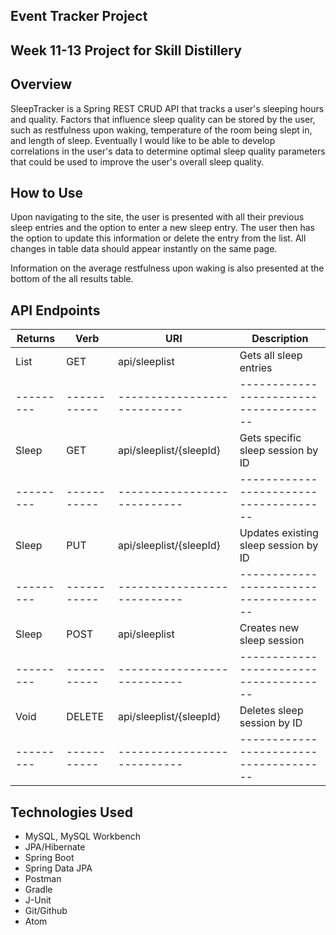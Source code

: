 ## Event Tracker Project

## Week 11-13 Project for Skill Distillery

## Overview

SleepTracker is a Spring REST CRUD API that tracks a user's sleeping hours and quality. Factors that influence sleep quality can be stored by the user, such as restfulness upon waking, temperature of the room being slept in, and length of sleep. Eventually I would like to be able to develop correlations in the user's data to determine optimal sleep quality parameters that could be used to improve the user's overall sleep quality.

## How to Use

Upon navigating to the site, the user is presented with all their previous sleep entries and the option to enter a new sleep entry. The user then has the option to update this information or delete the entry from the list. All changes in table data should appear instantly on the same page.

Information on the average restfulness upon waking is also presented at the bottom of the all results table.

## API Endpoints

| Returns | Verb      | URI                       | Description                          |
|---------|-----------|---------------------------|--------------------------------------|
| List    | GET       | api/sleeplist             | Gets all sleep entries               |
|---------|-----------|---------------------------|--------------------------------------|
| Sleep   | GET       | api/sleeplist/{sleepId}   | Gets specific sleep session by ID    |
|---------|-----------|---------------------------|--------------------------------------|
| Sleep   | PUT       | api/sleeplist/{sleepId}   | Updates existing sleep session by ID |  
|---------|-----------|---------------------------|--------------------------------------|
| Sleep   | POST      | api/sleeplist             | Creates new sleep session            |
|---------|-----------|---------------------------|--------------------------------------|
| Void    | DELETE    | api/sleeplist/{sleepId}   | Deletes sleep session by ID          |        
|---------|-----------|---------------------------|--------------------------------------|

## Technologies Used
* MySQL, MySQL Workbench
* JPA/Hibernate
* Spring Boot
* Spring Data JPA
* Postman
* Gradle
* J-Unit
* Git/Github
* Atom
